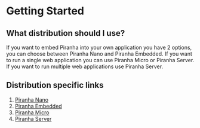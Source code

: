 # Getting Started

## What distribution should I use?

If you want to embed Piranha into your own application you have 2 options, you
can choose between Piranha Nano and Piranha Embedded. If you want to run a
single web application you can use Piranha Micro or Piranha Server. If you want
to run multiple web applications use Piranha Server. 

## Distribution specific links

1. [Piranha Nano](nano/README.md)
1. [Piranha Embedded](embedded/README.md)
1. [Piranha Micro](micro/README.md)
1. [Piranha Server](server/README.md)
